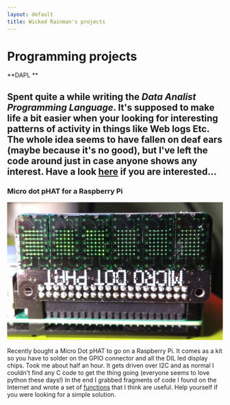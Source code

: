 ```yaml
---
layout: default
title: Wicked Rainman's projects
---
```


# Programming projects

**DAPL **

Spent quite a while writing the <i>Data Analist Programming Language</i>. It's supposed to make life a bit easier when your looking for interesting patterns of activity in things like Web logs Etc. The whole idea seems to have fallen on deaf ears (maybe because it's no good), but I've left the code
around just in case anyone shows any interest. Have a look 
	<u> <a href="https://github.com/wicked-rainman/DAPL">here</a></u>
	if you are interested...
------------

<h3> Micro dot pHAT for a Raspberry Pi </h3>
<img src="/pictures/phat1.png">
<p>Recently bought a Micro Dot pHAT to go on a Raspberry Pi. It comes as a kit so you have to
	solder on the GPIO connector and all the DIL led display chips. Took me about half an hour.
	It gets driven over I2C and as normal I couldn't find  any C code to get the thing going 
	(everyone seems to love python these days!) In the end I grabbed fragments of code I found 
	on the Internet and wrote a set of
	<u><a href="https://github.com/wicked-rainman/Rpi-Micro-Dot-pHAT">functions</a></u>
	that I think are useful. Help yourself if you were looking for a simple solution.
</p>
